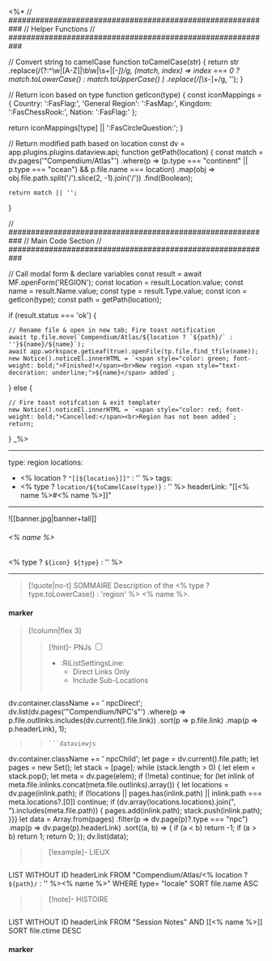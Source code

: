 <%*
// ###########################################################
//                        Helper Functions
// ###########################################################

// Convert string to camelCase
function toCamelCase(str) {
  return str
    .replace(/(?:^\w|[A-Z]|\b\w|\s+|[-_])/g, (match, index) =>
      index === 0 ? match.toLowerCase() : match.toUpperCase()
    )
    .replace(/[\s-_]+/g, '');
}

// Return icon based on type
function getIcon(type) {
  const iconMappings = {
    Country: ':FasFlag:',
    'General Region': ':FasMap:',
    Kingdom: ':FasChessRook:',
    Nation: ':FasFlag:'
  };

  return iconMappings[type] || ':FasCircleQuestion:';
}


// Return modified path based on location
const dv = app.plugins.plugins.dataview.api;
function getPath(location) {
    const match = dv.pages('"Compendium/Atlas"')
        .where(p => (p.type === "continent" || p.type === "ocean") && p.file.name === location)
        .map(obj => obj.file.path.split('/').slice(2, -1).join('/'))
        .find(Boolean);

    return match || '';
}

// ###########################################################
//                        Main Code Section
// ###########################################################

// Call modal form & declare variables
const result = await MF.openForm('REGION');
const location = result.Location.value;
const name = result.Name.value;
const type = result.Type.value;
const icon = getIcon(type);
const path = getPath(location);

if (result.status === 'ok') {

    // Rename file & open in new tab; Fire toast notification
    await tp.file.move(`Compendium/Atlas/${location ? `${path}/` : ''}${name}/${name}`);
    await app.workspace.getLeaf(true).openFile(tp.file.find_tfile(name));
    new Notice().noticeEl.innerHTML = `<span style="color: green; font-weight: bold;">Finished!</span><br>New region <span style="text-decoration: underline;">${name}</span> added`;

} else {

    // Fire toast notifcation & exit templater
    new Notice().noticeEl.innerHTML = `<span style="color: red; font-weight: bold;">Cancelled:</span><br>Region has not been added`;
    return;
}
_%>

---
type: region
locations:
 - <% location ? `"[[${location}]]"` : '' %>
tags:
 - <% type ? `location/${toCamelCase(type)}` : '' %>
headerLink: "[[<% name %>#<% name %>]]"
---

![[banner.jpg|banner+tall]]
###### <% name %>
<span class="sub2"><% type ? `${icon} ${type}` : '' %></span>
___

> [!quote|no-t] SOMMAIRE
>Description of the <% type ? type.toLowerCase() : 'region' %> <% name %>.

#### marker
> [!column|flex 3]
> > [!hint]-  PNJs
> > <input type="checkbox" id="npc"/><ul class="sortMenu"><li class="sortIcon">:RiListSettingsLine:<ul class="dropdown npcedit"><li><label for="npc" class="directLabel active">Direct Links Only</label></li><li><label for="npc" class="childLabel">Include Sub-Locations</label></li></ul></li></ul>
> >```dataviewjs
dv.container.className += ' npcDirect';
dv.list(dv.pages('"Compendium/NPC\'s"')
 .where(p => p.file.outlinks.includes(dv.current().file.link))
.sort(p => p.file.link)
.map(p => p.headerLink), 1);
>>```
>>```dataviewjs
dv.container.className += ' npcChild';
let page = dv.current().file.path;
let pages = new Set();
let stack = [page];
while (stack.length > 0) {
let elem = stack.pop();
let meta = dv.page(elem);
if (!meta) continue;
for (let inlink of meta.file.inlinks.concat(meta.file.outlinks).array()) {
let locations = dv.page(inlink.path);
if (!locations || pages.has(inlink.path) || inlink.path === meta.locations?.[0]) continue;
 if (dv.array(locations.locations).join(", ").includes(meta.file.path)) {
 pages.add(inlink.path);
 stack.push(inlink.path);
}}}
let data = Array.from(pages)
.filter(p => dv.page(p)?.type === "npc")
.map(p => dv.page(p).headerLink)
.sort((a, b) => {
if (a < b) return -1;
if (a > b) return 1;
return 0;
});
dv.list(data);
> 
>> [!example]- LIEUX
>>```dataview
LIST WITHOUT ID headerLink
FROM "Compendium/Atlas/<% location ? `${path}/` : '' %><% name %>"
WHERE type= "locale"
SORT file.name ASC
>
>> [!note]- HISTOIRE
>>```dataview
LIST WITHOUT ID headerLink
FROM "Session Notes" AND [[<% name %>]]
SORT file.ctime DESC
#### marker